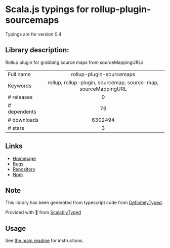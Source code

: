 
# Scala.js typings for rollup-plugin-sourcemaps

Typings are for version 0.4

## Library description:
Rollup plugin for grabbing source maps from sourceMappingURLs

|                    |                 |
| ------------------ | :-------------: |
| Full name          | rollup-plugin-sourcemaps |
| Keywords           | rollup, rollup-plugin, sourcemap, source-map, sourceMappingURL |
| # releases         | 0 |
| # dependents       | 76 |
| # downloads        | 6302494 |
| # stars            | 3 |

## Links
- [Homepage](https://github.com/maxdavidson/rollup-plugin-sourcemaps#readme)
- [Bugs](https://github.com/maxdavidson/rollup-plugin-sourcemaps/issues)
- [Repository](https://github.com/maxdavidson/rollup-plugin-sourcemaps)
- [Npm](https://www.npmjs.com/package/rollup-plugin-sourcemaps)
    


## Note
This library has been generated from typescript code from [DefinitelyTyped](https://definitelytyped.org).

Provided with :purple_heart: from [ScalablyTyped](https://github.com/oyvindberg/ScalablyTyped)

## Usage
See [the main readme](../../readme.md) for instructions.


